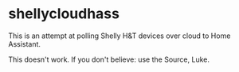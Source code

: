 # shellycloudhass

This is an attempt at polling Shelly H&T devices over cloud to Home Assistant.

This doesn't work. If you don't believe: use the Source, Luke.